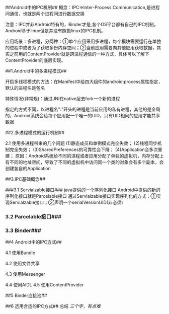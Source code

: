 ##Android中的IPC机制##
概念：IPC=>Inter-Process Communication,是进程间通信，也就是两个进程间进行数据交换

注意：IPC并非Android特有的，Binder才是,各个OS平台都有自己的IPC机制，Android基于linux但是并没有照搬linux的IPC机制。

应用场景：多进程，分两种：①单个应用采用多进程，每个模块需要运行在单独的进程中或者为了获取多份内存空间；②当前应用需要向其他应用获取数据，其实之前用的ContentProvider就是跨进程通信的一种方式，具体可以了解下ContentProvider的底层实现。

##1.Android中的多进程模式##

开启多线程模式的方法：在Manifest中给四大组件的android:process属性指定，默认的进程名是包名

特殊情况(非常规)：通过JNI在native层去fork一个新的进程

指定的方式不同，以进程名":"开头的进程是当前应用的私有进程，其他的是全局的，Android系统会给每个应用配一个唯一的UID，只有UID相同的应用才能共享数据

##2.多进程模式的运行机制##

2.1 使用多进程带来的几个问题
(1)静态成员和单例模式完全失效；
(2)线程同步机制完全失效；
(3)SharedPreferences的可靠性会下降；
(4)Application会多次重建；
原因：Android系统给不同的进程或者应用分配了单独的虚拟机，内存分配上有不同的地址空间，导致了不同的虚拟机中访问同一个类的对象会有多个副本，会创建各自的Application

##3.IPC基础概念##

###3.1 Servialzable接口###
java提供的一个序列化接口
Android中提供的新的序列化接口就是Parcelable接口
通过Servialzable接口实现序列化的方式：①实现Servialzable接口；②声明一个serialVersionUID(非必须)

### 3.2 Parcelable接口###
### 3.3 Binder###

##4 Android中的IPC方式##

4.1 使用Bundle


4.2 使用文件共享

4.3 使用Messenger

4.4 使用AIDL
4.5 使用ContentProvider

##5 Binder连接池##

##6 选用合适的IPC方式##
总结 *三个字，有点难* 